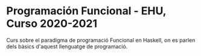 # Programación Funcional - EHU, Curso 2020-2021

Curs sobre el paradigma de programació Funcional en Haskell, on es parlen dels bàsics d'aquest llenguatge de programació.
